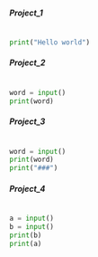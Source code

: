 
##### Project_1

``` python

print("Hello world")

```
##### Project_2

``` python

word = input() 
print(word)

```

##### Project_3

``` python

word = input()
print(word)
print("###")

```
##### Project_4

``` python

a = input()
b = input()
print(b)
print(a)

```
